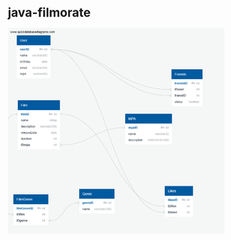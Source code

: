 # java-filmorate
![This is an image of DB](https://github.com/JustAlexB/java-filmorate/blob/99c5a8c1142c11599a4b8c46d62cdbe7adbaa061/FilmorateDB.png)

